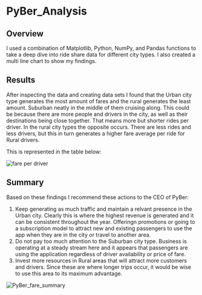 # PyBer_Analysis

## Overview
I used a combination of Matplotlib, Python, NumPy, and Pandas functions to take a deep dive into ride share data for different city types.
I also created a multi line chart to show my findings.

## Results
After inspecting the data and creating data sets I found that the Urban city type generates the most amount of fares and the rural generates the least amount. Suburban neatly in the middle of them cruising along. This could be because there are more people and drivers in the city, as well as their destinations being close together. That means more but shorter rides per driver. In the rural city types the opposite occurs. There are less rides and less drivers, but this in turn generates a higher fare average per ride for Rural drivers. 

This is represented in the table below:

![fare per driver](https://user-images.githubusercontent.com/112291075/195759171-f3fa7c9c-2bae-4312-9c86-1d0cef0c7b21.PNG)


## Summary
Based on these findings I recommend these actions to the CEO of PyBer:

1. Keep generating as much traffic and maintain a relvant presence in the Urban city. Clearly this is where the highest revenue is generated and it can be consistent throughout the year. Offeringn promotions or going to a subscription model to attract new and existing passengers to use the app when they are in the city or travel to another area. 
2. Do not pay too much attention to the Suburban city type. Business is operating at a steady stream here and it appears that passengers are using the application regardless of driver availability or price of fare. 
3. Invest more resources in Rural areas that will attract more customers and drivers. Since these are where longer trips occur, it would be wise to use this area to its maximum advantage. 

![PyBer_fare_summary](https://user-images.githubusercontent.com/112291075/195761724-753ebb2d-41c4-41ce-b11d-5107d8d22815.png)
